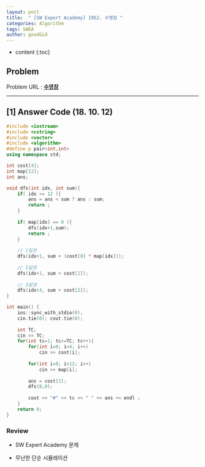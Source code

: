```yaml
---
layout: post
title:  " [SW Expert Academy] 1952. 수영장 "
categories: Algorithm
tags: SWEA
author: goodGid
---
```

* content
{:toc}

## Problem 
Problem URL : **[수영장](https://www.swexpertacademy.com/main/code/problem/problemDetail.do?contestProbId=AV5PpFQaAQMDFAUq)**






---

## [1] Answer Code (18. 10. 12)

``` cpp
#include <iostream>
#include <cstring>
#include <vector>
#include <algorithm>
#define p pair<int,int>
using namespace std;

int cost[4];
int map[12];
int ans;

void dfs(int idx, int sum){
    if( idx >= 12 ){
        ans = ans < sum ? ans : sum;
        return ;
    }
    
    if( map[idx] == 0 ){
        dfs(idx+1,sum);
        return ;
    }
    
    // 1일권
    dfs(idx+1, sum + (cost[0] * map[idx]));
    
    // 1달권
    dfs(idx+1, sum + cost[1]);
    
    // 3달권
    dfs(idx+3, sum + cost[2]);    
}

int main() {
    ios::sync_with_stdio(0);
    cin.tie(0); cout.tie(0);
    
    int TC;
    cin >> TC;
    for(int tc=1; tc<=TC; tc++){
        for(int i=0; i<4; i++)
            cin >> cost[i];
        
        for(int i=0; i<12; i++)
            cin >> map[i];
        
        ans = cost[3];
        dfs(0,0);
        
        cout << "#" << tc << " " << ans << endl ;
    }
    return 0;
}
```


### Review

* SW Expert Academy 문제

* 무난한 단순 시뮬레이션